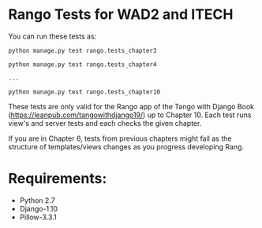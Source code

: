# Rango Tests for WAD2 and ITECH

You can run these tests as:

`python manage.py test rango.tests_chapter3`

`python manage.py test rango.tests_chapter4`

`...`

`python manage.py test rango.tests_chapter10`

These tests are only valid for the Rango app of the Tango with Django Book (https://leanpub.com/tangowithdjango19/) up to Chapter 10. Each test runs view's and server tests and each checks the given chapter.

If you are in Chapter 6, tests from previous chapters might fail as the structure of templates/views changes as you progress developing Rang.

# Requirements:

* Python 2.7
* Django-1.10
* Pillow-3.3.1

